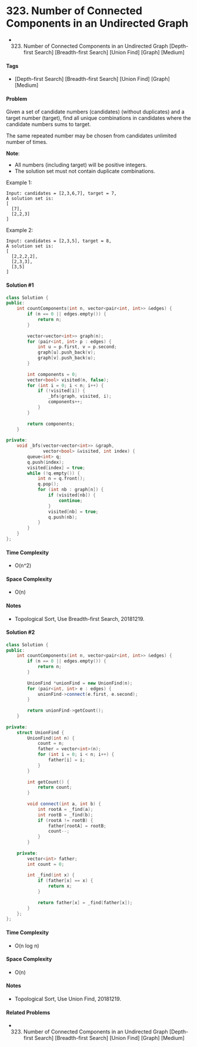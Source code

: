 # 323. Number of Connected Components in an Undirected Graph
- 323. Number of Connected Components in an Undirected Graph [Depth-first Search] [Breadth-first Search] [Union Find] [Graph] [Medium]

#### Tags
- [Depth-first Search] [Breadth-first Search] [Union Find] [Graph] [Medium]

#### Problem
Given a set of candidate numbers (candidates) (without duplicates) and a target number (target), find all unique combinations in candidates where the candidate numbers sums to target.

The same repeated number may be chosen from candidates unlimited number of times.

**Note**:

- All numbers (including target) will be positive integers.
- The solution set must not contain duplicate combinations.

Example 1:

    Input: candidates = [2,3,6,7], target = 7,
    A solution set is:
    [
      [7],
      [2,2,3]
    ]
    
Example 2:

    Input: candidates = [2,3,5], target = 8,
    A solution set is:
    [
      [2,2,2,2],
      [2,3,3],
      [3,5]
    ]

#### Solution #1
``` C++
class Solution {
public:
    int countComponents(int n, vector<pair<int, int>> &edges) {
        if (n == 0 || edges.empty()) {
            return n;
        }
        
        vector<vector<int>> graph(n);
        for (pair<int, int> p : edges) {
            int u = p.first, v = p.second;
            graph[u].push_back(v);
            graph[v].push_back(u);
        }
        
        int components = 0;
        vector<bool> visited(n, false);
        for (int i = 0; i < n; i++) {
            if (!visited[i]) {
                _bfs(graph, visited, i);
                components++;
            }
        }
        
        return components;
    }
    
private:
    void _bfs(vector<vector<int>> &graph, 
              vector<bool> &visited, int index) {
        queue<int> q;
        q.push(index);
        visited[index] = true;
        while (!q.empty()) {
            int n = q.front();
            q.pop();
            for (int nb : graph[n]) {
                if (visited[nb]) {
                    continue;
                }
                visited[nb] = true;
                q.push(nb);
            }
        }
    }
};
```

#### Time Complexity
- O(n^2)

#### Space Complexity
- O(n)

#### Notes
- Topological Sort, Use Breadth-first Search, 20181219.

#### Solution #2
``` C++
class Solution {
public:
    int countComponents(int n, vector<pair<int, int>> &edges) {
        if (n == 0 || edges.empty()) {
            return n;
        }
        
        UnionFind *unionFind = new UnionFind(n);
        for (pair<int, int> e : edges) {
            unionFind->connect(e.first, e.second);
        }
        
        return unionFind->getCount();
    }
    
private:
    struct UnionFind {
        UnionFind(int n) {
            count = n;
            father = vector<int>(n);
            for (int i = 0; i < n; i++) {
                father[i] = i;
            }
        }
        
        int getCount() {
            return count;
        }
        
        void connect(int a, int b) {
            int rootA = _find(a);
            int rootB = _find(b);
            if (rootA != rootB) {
                father[rootA] = rootB;
                count--;
            }
        }
        
    private:
        vector<int> father;
        int count = 0;
        
        int _find(int x) {
            if (father[x] == x) {
                return x;
            }
            
            return father[x] = _find(father[x]);
        }
    };
};
```

#### Time Complexity
- O(n log n)

#### Space Complexity
- O(n)

#### Notes
- Topological Sort, Use Union Find, 20181219.

#### Related Problems
- 323. Number of Connected Components in an Undirected Graph [Depth-first Search] [Breadth-first Search] [Union Find] [Graph] [Medium]
